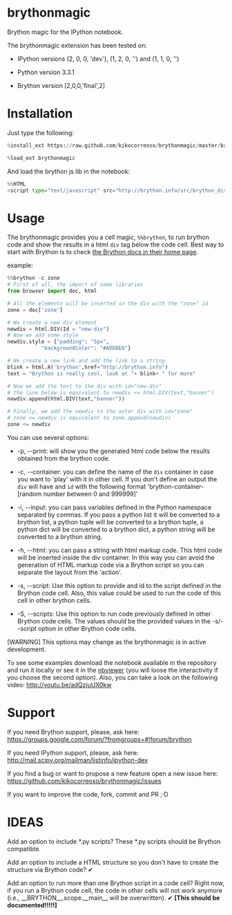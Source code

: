 brythonmagic
============

Brython magic for the IPython notebook.

The brythonmagic extension has been tested on:

* IPython versions (2, 0, 0, 'dev'), (1, 2, 0, '') and (1, 1, 0, '')

* Python version 3.3.1

* Brython version [2,0,0,'final',2]

Installation
============

Just type the following:

```python
%install_ext https://raw.github.com/kikocorreoso/brythonmagic/master/brythonmagic.py
```    

```python
%load_ext brythonmagic
```

And load the brython js lib in the notebook:

```python
%%HTML
<script type="text/javascript" src="http://brython.info/src/brython_dist.js"></script>
```

Usage
=====

The brythonmagic provides you a cell magic, `%%brython`, to run brython code and show the results in a html `div` tag below the code cell. Best way to start with Brython is to check [the Brython docs in their home page](http://brython.info/doc/en/index.html).

example:

```python
%%brython -c zone
# First of all, the import of some libraries
from browser import doc, html

# All the elements will be inserted in the div with the "zone" id
zone = doc['zone']

# We create a new div element
newdiv = html.DIV(Id = "new-div")
# Now we add some style
newdiv.style = {"padding": "5px", 
           "backgroundColor": "#ADD8E6"}

# We create a new link and add the link to a string
blink = html.A('brython',href="http://brython.info")
text = "Brython is really cool, look at "+ blink+ " for more"

# Now we add the text to the div with id="new-div"
# the line below is equivalent to newdiv <= html.DIV(text,"banner")
newdiv.append(html.DIV(text,"banner"))

# Finally, we add the newdiv to the outer div with id="zone"
# zone <= newdiv is equivalent to zone.append(newdiv)
zone <= newdiv
```    

You can use several options:

* -p, --print: will show you the generated html code below the results obtained from the brython code.


* -c, --container: you can define the name of the `div` container in case you want to 'play' with it in other cell. If you don't define an output the `div` will have and `id` with the following format 'brython-container-[random number between 0 and 999999]'


* -i, --input: you can pass variables defined in the Python namespace separated by commas. If you pass a python list it will be converted to a brython list, a python tuple will be converted to a brython tuple, a python dict will be converted to a brython dict, a python string will be converted to a brython string.


* -h, --html: you can pass a string with html markup code. This html code will be inserted inside the div container. In this way you can avoid the generation of HTML markup code via a Brython script so you can separate the layout from the 'action'.


* -s, --script: Use this option to provide and id to the script defined in the Brython code cell. Also, this value could be used to run the code of this cell in other brython cells.


* -S, --scripts: Use this option to run code previously defined in other Brython code cells. The values should be the provided values in the -s/--script option in other Brython code cells.


[WARNING] This options may change as the brythonmagic is in active development. 

To see some examples download the notebook available in the repository and run it locally or see it in the [nbviewer](http://nbviewer.ipython.org/github/kikocorreoso/brythonmagic/blob/master/Brython%20usage%20in%20the%20IPython%20notebook.ipynb?create=1) (you will loose the interactivity if you choose the second option). Also, you can take a look on the following video: http://youtu.be/adQzjuUX0kw

Support
=======

If you need Brython support, please, ask here: https://groups.google.com/forum/?fromgroups=#!forum/brython

If you need IPython support, please, ask here: http://mail.scipy.org/mailman/listinfo/ipython-dev

If you find a bug or want to propose a new feature open a new issue here: https://github.com/kikocorreoso/brythonmagic/issues

If you want to improve the code, fork, commit and PR ;·D

IDEAS
=====

Add an option to include *.py scripts? These *.py scripts should be Brython compatible.

Add an option to include a HTML structure so you don't have to create the structure via Brython code? &#10004;

Add an option to run more than one Brython script in a code cell? Right now, if you run a Brython code cell, the code in other cells will not work anymore (i.e., \_\_BRYTHON\_\_.scope.\_\_main\_\_ will be overwritten). &#10004; **[This should be documented!!!!!]**
